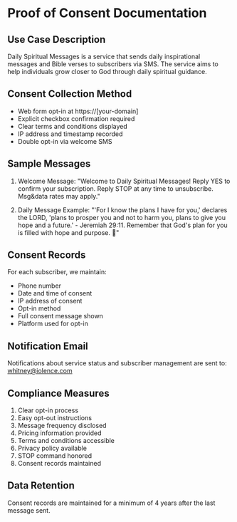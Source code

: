 # Proof of Consent Documentation

## Use Case Description
Daily Spiritual Messages is a service that sends daily inspirational messages and Bible verses to subscribers via SMS. The service aims to help individuals grow closer to God through daily spiritual guidance.

## Consent Collection Method
- Web form opt-in at https://[your-domain]
- Explicit checkbox confirmation required
- Clear terms and conditions displayed
- IP address and timestamp recorded
- Double opt-in via welcome SMS

## Sample Messages
1. Welcome Message:
"Welcome to Daily Spiritual Messages! Reply YES to confirm your subscription. Reply STOP at any time to unsubscribe. Msg&data rates may apply."

2. Daily Message Example:
"'For I know the plans I have for you,' declares the LORD, 'plans to prosper you and not to harm you, plans to give you hope and a future.' - Jeremiah 29:11. Remember that God's plan for you is filled with hope and purpose. 🙏"

## Consent Records
For each subscriber, we maintain:
- Phone number
- Date and time of consent
- IP address of consent
- Opt-in method
- Full consent message shown
- Platform used for opt-in

## Notification Email
Notifications about service status and subscriber management are sent to:
whitney@iolence.com

## Compliance Measures
1. Clear opt-in process
2. Easy opt-out instructions
3. Message frequency disclosed
4. Pricing information provided
5. Terms and conditions accessible
6. Privacy policy available
7. STOP command honored
8. Consent records maintained

## Data Retention
Consent records are maintained for a minimum of 4 years after the last message sent. 